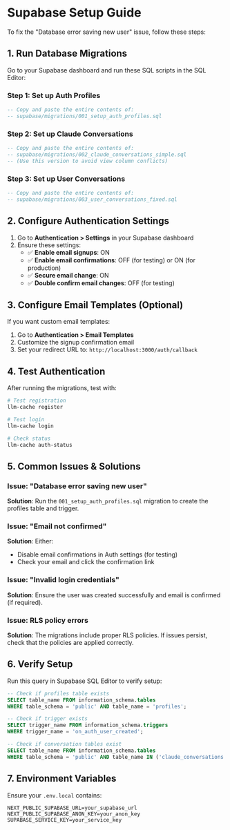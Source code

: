 # Supabase Setup Guide

To fix the "Database error saving new user" issue, follow these steps:

## 1. Run Database Migrations

Go to your Supabase dashboard and run these SQL scripts in the SQL Editor:

### Step 1: Set up Auth Profiles
```sql
-- Copy and paste the entire contents of:
-- supabase/migrations/001_setup_auth_profiles.sql
```

### Step 2: Set up Claude Conversations
```sql
-- Copy and paste the entire contents of:
-- supabase/migrations/002_claude_conversations_simple.sql
-- (Use this version to avoid view column conflicts)
```

### Step 3: Set up User Conversations
```sql
-- Copy and paste the entire contents of:
-- supabase/migrations/003_user_conversations_fixed.sql
```

## 2. Configure Authentication Settings

1. Go to **Authentication > Settings** in your Supabase dashboard
2. Ensure these settings:
   - ✅ **Enable email signups**: ON
   - ✅ **Enable email confirmations**: OFF (for testing) or ON (for production)
   - ✅ **Secure email change**: ON
   - ✅ **Double confirm email changes**: OFF (for testing)

## 3. Configure Email Templates (Optional)

If you want custom email templates:
1. Go to **Authentication > Email Templates**
2. Customize the signup confirmation email
3. Set your redirect URL to: `http://localhost:3000/auth/callback`

## 4. Test Authentication

After running the migrations, test with:

```bash
# Test registration
llm-cache register

# Test login
llm-cache login

# Check status
llm-cache auth-status
```

## 5. Common Issues & Solutions

### Issue: "Database error saving new user"
**Solution**: Run the `001_setup_auth_profiles.sql` migration to create the profiles table and trigger.

### Issue: "Email not confirmed"
**Solution**: Either:
- Disable email confirmations in Auth settings (for testing)
- Check your email and click the confirmation link

### Issue: "Invalid login credentials"
**Solution**: Ensure the user was created successfully and email is confirmed (if required).

### Issue: RLS policy errors
**Solution**: The migrations include proper RLS policies. If issues persist, check that the policies are applied correctly.

## 6. Verify Setup

Run this query in Supabase SQL Editor to verify setup:

```sql
-- Check if profiles table exists
SELECT table_name FROM information_schema.tables
WHERE table_schema = 'public' AND table_name = 'profiles';

-- Check if trigger exists
SELECT trigger_name FROM information_schema.triggers
WHERE trigger_name = 'on_auth_user_created';

-- Check if conversation tables exist
SELECT table_name FROM information_schema.tables
WHERE table_schema = 'public' AND table_name IN ('claude_conversations', 'claude_messages');
```

## 7. Environment Variables

Ensure your `.env.local` contains:

```
NEXT_PUBLIC_SUPABASE_URL=your_supabase_url
NEXT_PUBLIC_SUPABASE_ANON_KEY=your_anon_key
SUPABASE_SERVICE_KEY=your_service_key
```